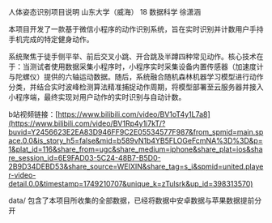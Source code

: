 人体姿态识别项目说明
山东大学（威海）
18 数据科学 徐潇涵

本项目开发了一款基于微信小程序的动作识别系统，旨在实时识别并计数用户手持手机完成的特定健身动作。

系统聚焦于徒手侧平举、前后交叉小跳、开合跳及半蹲四种常见动作。核心技术在于：当测试者使用数据采集小程序时，小程序实时采集设备内置传感器（加速度计与陀螺仪）提供的六轴运动数据。随后，系统融合随机森林机器学习模型进行动作分类，并结合实时波峰检测算法精准捕捉动作周期，将模型部署至云服务器并接入小程序端，最终实现对用户动作的实时识别与自动计数。

b站视频链接：[https://www.bilibili.com/video/BV1oT4y1L7a8](https://www.bilibili.com/video/BV1Rp4y1i7kT/?buvid=Y2456623E2EA83D946FF9C2E05534577F987&from_spmid=main.space.0.0&is_story_h5=false&mid=b589vN1b4YB5FLOGeFcmNA%3D%3D&p=1&plat_id=116&share_from=ugc&share_medium=iphone&share_plat=ios&share_session_id=6E9FAD03-5C24-48B7-B5D0-2B9D34DEBD53&share_source=WEIXIN&share_tag=s_i&spmid=united.player-video-detail.0.0&timestamp=1749210707&unique_k=zTulsrk&up_id=398313570)

data/ 包含了本项目所收集的全部数据，已经将数据中安卓数据与苹果数据提前分开
